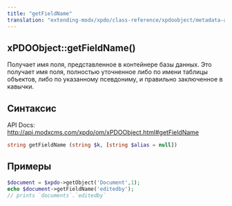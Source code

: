 ```yaml
---
title: "getFieldName"
translation: "extending-modx/xpdo/class-reference/xpdoobject/metadata-accessors/getfieldname"
---
```


## xPDOObject::getFieldName()

Получает имя поля, представленное в контейнере базы данных. Это получает имя поля, полностью уточненное либо по имени таблицы объектов, либо по указанному псевдониму, и правильно заключенное в кавычки.

## Синтаксис

API Docs: <http://api.modxcms.com/xpdo/om/xPDOObject.html#getFieldName>

```php
string getFieldName (string $k, [string $alias = null])
```

## Примеры

```php
$document = $xpdo->getObject('Document',1);
echo $document->getFieldName('editedby');
// prints `documents`.`editedby`
```
